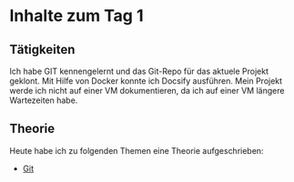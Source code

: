 # Inhalte zum Tag 1

## Tätigkeiten
Ich habe GIT kennengelernt und das Git-Repo für das aktuele Projekt geklont.
Mit Hilfe von Docker konnte ich Docsify ausführen. Mein Projekt werde ich nicht auf einer VM dokumentieren, da ich auf einer VM längere Wartezeiten habe.

## Theorie
Heute habe ich zu folgenden Themen eine Theorie aufgeschrieben:
- [Git](Theorie/Git.md)


